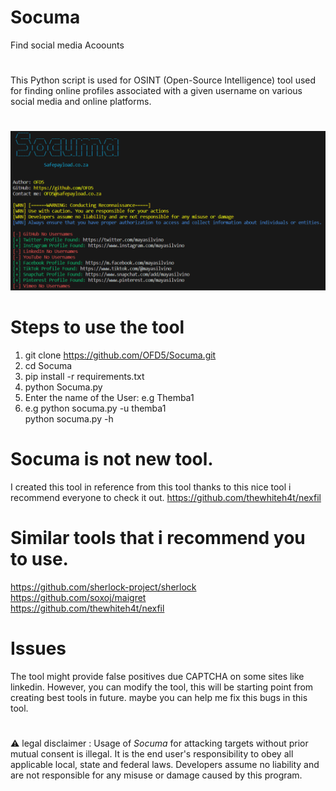 # Socuma
Find social media Acoounts
#
This Python script is used for OSINT (Open-Source Intelligence) tool used for finding online profiles associated with a given username on various social media and online platforms. 
#
![web-link finder logo](https://raw.githubusercontent.com/OFD5/Socuma/main/socuma.run.PNG)
# Steps to use the tool 
1. git clone https://github.com/OFD5/Socuma.git
2. cd Socuma
3. pip install -r requirements.txt
4. python Socuma.py
5. Enter the name of the User: e.g Themba1
6. e.g python socuma.py -u themba1
   <br>
   python socuma.py -h
   
# Socuma is not new tool.

I created this tool in reference from this tool thanks to this nice tool i recommend everyone to check it out. https://github.com/thewhiteh4t/nexfil
<br>

# Similar tools that i recommend you to use. 

https://github.com/sherlock-project/sherlock
<br>
https://github.com/soxoj/maigret
<br>
https://github.com/thewhiteh4t/nexfil

# Issues
The tool might provide false positives due CAPTCHA on some sites like linkedin.
However, you  can modify the tool, this will be starting point from creating best tools in future. maybe you can help me fix this bugs in this tool. 

#
⚠ legal disclaimer : Usage of  *Socuma* for attacking targets without prior mutual consent is illegal. It is the end user's responsibility to obey all applicable local, state and federal laws. Developers assume no liability and are not responsible for any misuse or damage caused by this program.
